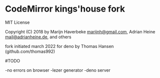 # CodeMirror kings'house fork

MIT License

Copyright (C) 2018 by Marijn Haverbeke <marijnh@gmail.com>, Adrian
Heine <mail@adrianheine.de>, and others

fork initiated march 2022 for deno by Thomas Hansen (github.com/thomas992)

#TODO

-no errors on browser
-lezer generator
-deno server
